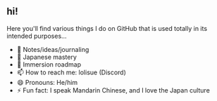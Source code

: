 ## hi!

Here you'll find various things I do on GitHub that is used totally in its intended purposes...

- 🔭 Notes/ideas/journaling
- 🌱 Japanese mastery
- 💬 Immersion roadmap
- 📫 How to reach me: lolisue (Discord)
- 😄 Pronouns: He/him
- ⚡ Fun fact: I speak Mandarin Chinese, and I love the Japan culture
